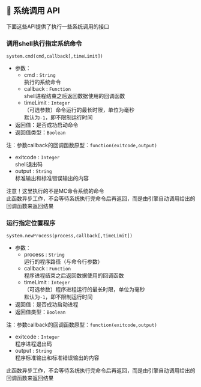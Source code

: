 ## 📡 系统调用 API

下面这些API提供了执行一些系统调用的接口

### 调用shell执行指定系统命令

`system.cmd(cmd,callback[,timeLimit])`

- 参数：
  - cmd : `String`  
    执行的系统命令
  - callback : `Function`  
    shell进程结束之后返回数据使用的回调函数
  - timeLimit : `Integer`  
    （可选参数）命令运行的最长时限，单位为毫秒  
    默认为`-1`，即不限制运行时间
- 返回值：是否成功启动命令
- 返回值类型：`Boolean`

注：参数callback的回调函数原型：`function(exitcode,output)`

- exitcode : `Integer`    
  shell退出码
- output : `String`  
  标准输出和标准错误输出的内容

注意！这里执行的不是MC命令系统的命令  
此函数异步工作，不会等待系统执行完命令后再返回，而是由引擎自动调用给出的回调函数来返回结果

### 运行指定位置程序

`system.newProcess(process,callback[,timeLimit])`

- 参数：
  - process : `String`  
    运行的程序路径（与命令行参数）
  - callback : `Function`  
    程序进程结束之后返回数据使用的回调函数
  - timeLimit : `Integer`  
    （可选参数）程序进程运行的最长时限，单位为毫秒  
    默认为`-1`，即不限制运行时间
- 返回值：是否成功启动进程
- 返回值类型：`Boolean`

注：参数callback的回调函数原型：`function(exitcode,output)`

- exitcode : `Integer`    
  程序进程退出码
- output : `String`  
  程序标准输出和标准错误输出的内容

此函数异步工作，不会等待系统执行完命令后再返回，而是由引擎自动调用给出的回调函数来返回结果
